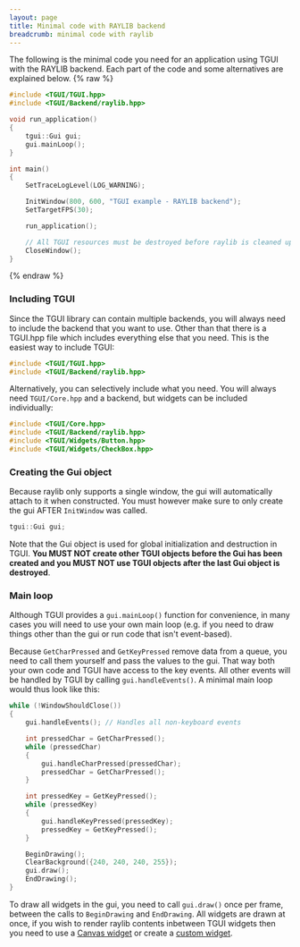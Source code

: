 ```yaml
---
layout: page
title: Minimal code with RAYLIB backend
breadcrumb: minimal code with raylib
---
```


The following is the minimal code you need for an application using TGUI with the RAYLIB backend. Each part of the code and some alternatives are explained below.
{% raw %}
```c++
#include <TGUI/TGUI.hpp>
#include <TGUI/Backend/raylib.hpp>

void run_application()
{
    tgui::Gui gui;
    gui.mainLoop();
}

int main()
{
    SetTraceLogLevel(LOG_WARNING);

    InitWindow(800, 600, "TGUI example - RAYLIB backend");
    SetTargetFPS(30);

    run_application();

    // All TGUI resources must be destroyed before raylib is cleaned up
    CloseWindow();
}
```
{% endraw %}


### Including TGUI

Since the TGUI library can contain multiple backends, you will always need to include the backend that you want to use. Other than that there is a TGUI.hpp file which includes everything else that you need. This is the easiest way to include TGUI:
```c++
#include <TGUI/TGUI.hpp>
#include <TGUI/Backend/raylib.hpp>
```

Alternatively, you can selectively include what you need. You will always need `TGUI/Core.hpp` and a backend, but widgets can be included individually:
```c++
#include <TGUI/Core.hpp>
#include <TGUI/Backend/raylib.hpp>
#include <TGUI/Widgets/Button.hpp>
#include <TGUI/Widgets/CheckBox.hpp>
```


### Creating the Gui object

Because raylib only supports a single window, the gui will automatically attach to it when constructed. You must however make sure to only create the gui AFTER `InitWindow` was called.
```c++
tgui::Gui gui;
```

Note that the Gui object is used for global initialization and destruction in TGUI. **You MUST NOT create other TGUI objects before the Gui has been created and you MUST NOT use TGUI objects after the last Gui object is destroyed**.


### Main loop

Although TGUI provides a `gui.mainLoop()` function for convenience, in many cases you will need to use your own main loop (e.g. if you need to draw things other than the gui or run code that isn't event-based).

Because `GetCharPressed` and `GetKeyPressed` remove data from a queue, you need to call them yourself and pass the values to the gui. That way both your own code and TGUI have access to the key events. All other events will be handled by TGUI by calling `gui.handleEvents()`. A minimal main loop would thus look like this:
```c++
while (!WindowShouldClose())
{
    gui.handleEvents(); // Handles all non-keyboard events

    int pressedChar = GetCharPressed();
    while (pressedChar)
    {
        gui.handleCharPressed(pressedChar);
        pressedChar = GetCharPressed();
    }

    int pressedKey = GetKeyPressed();
    while (pressedKey)
    {
        gui.handleKeyPressed(pressedKey);
        pressedKey = GetKeyPressed();
    }

    BeginDrawing();
    ClearBackground({240, 240, 240, 255});
    gui.draw();
    EndDrawing();
}
```

To draw all widgets in the gui, you need to call `gui.draw()` once per frame, between the calls to `BeginDrawing` and `EndDrawing`. All widgets are drawn at once, if you wish to render raylib contents inbetween TGUI widgets then you need to use a [Canvas widget](../canvas/) or create a [custom widget](../custom-widgets).

